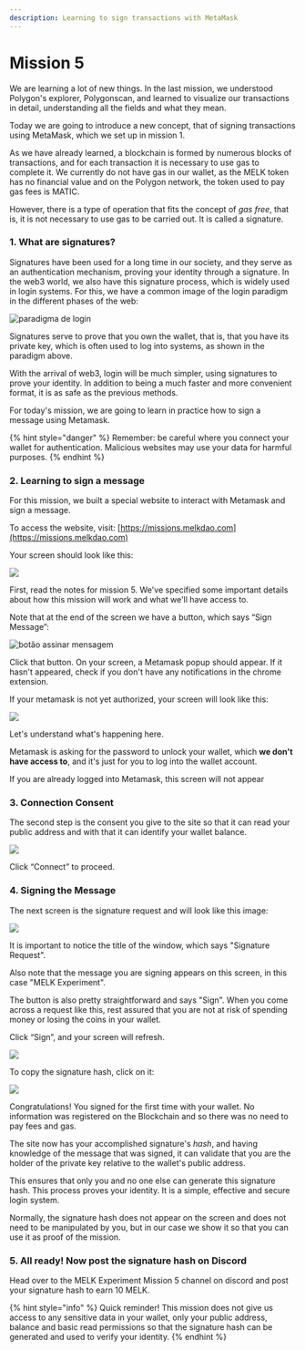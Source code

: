 ```yaml
---
description: Learning to sign transactions with MetaMask
---
```


# Mission 5

We are learning a lot of new things. In the last mission, we understood Polygon's explorer, Polygonscan, and learned to visualize our transactions in detail, understanding all the fields and what they mean.

Today we are going to introduce a new concept, that of signing transactions using MetaMask, which we set up in mission 1.

As we have already learned, a blockchain is formed by numerous blocks of transactions, and for each transaction it is necessary to use gas to complete it. We currently do not have gas in our wallet, as the MELK token has no financial value and on the Polygon network, the token used to pay gas fees is MATIC.

However, there is a type of operation that fits the concept of _gas free_, that is, it is not necessary to use gas to be carried out. It is called a signature.

### 1. What are signatures?

Signatures have been used for a long time in our society, and they serve as an authentication mechanism, proving your identity through a signature. In the web3 world, we also have this signature process, which is widely used in login systems. For this, we have a common image of the login paradigm in the different phases of the web:

![paradigma de login](<../.gitbook/assets/image (13) (3).png>)

Signatures serve to prove that you own the wallet, that is, that you have its private key, which is often used to log into systems, as shown in the paradigm above.

With the arrival of web3, login will be much simpler, using signatures to prove your identity. In addition to being a much faster and more convenient format, it is as safe as the previous methods.

For today's mission, we are going to learn in practice how to sign a message using Metamask.

{% hint style="danger" %}
Remember: be careful where you connect your wallet for authentication. Malicious websites may use your data for harmful purposes.
{% endhint %}



### 2. Learning to sign a message

For this mission, we built a special website to interact with Metamask and sign a message.

To access the website, visit: [https://missions.melkdao.com](https://missions.melkdao.com)

Your screen should look like this:

![](<../.gitbook/assets/image (37).png>)

First, read the notes for mission 5. We've specified some important details about how this mission will work and what we'll have access to.

Note that at the end of the screen we have a button, which says “Sign Message”:

![botão assinar mensagem](../.gitbook/assets/button.jpg)

Click that button. On your screen, a Metamask popup should appear. If it hasn't appeared, check if you don't have any notifications in the chrome extension.

If your metamask is not yet authorized, your screen will look like this:

![](<../.gitbook/assets/image (32).png>)

Let's understand what's happening here.

Metamask is asking for the password to unlock your wallet, which **we don't have access to**, and it's just for you to log into the wallet account.

If you are already logged into Metamask, this screen will not appear

### 3. Connection Consent

The second step is the consent you give to the site so that it can read your public address and with that it can identify your wallet balance.

![](../.gitbook/assets/metamask.jpg)

Click “Connect” to proceed.

### 4. Signing the Message

The next screen is the signature request and will look like this image:

![](<../.gitbook/assets/image (24) (3).png>)

It is important to notice the title of the window, which says "Signature Request".

Also note that the message you are signing appears on this screen, in this case "MELK Experiment".

The button is also pretty straightforward and says "Sign". When you come across a request like this, rest assured that you are not at risk of spending money or losing the coins in your wallet.

Click “Sign”, and your screen will refresh.

![](<../.gitbook/assets/image (10) (1) (1).png>)

To copy the signature hash, click on it:

![](<../.gitbook/assets/image (5) (1).png>)

Congratulations! You signed for the first time with your wallet. No information was registered on the Blockchain and so there was no need to pay fees and gas.

The site now has your accomplished signature's _hash_, and having knowledge of the message that was signed, it can validate that you are the holder of the private key relative to the wallet's public address.

This ensures that only you and no one else can generate this signature hash. This process proves your identity. It is a simple, effective and secure login system.

Normally, the signature hash does not appear on the screen and does not need to be manipulated by you, but in our case we show it so that you can use it as proof of the mission.

### 5.  All ready! Now post the signature hash on Discord

Head over to the MELK Experiment Mission 5 channel on discord and post your signature hash to earn 10 MELK.

{% hint style="info" %}
Quick reminder! This mission does not give us access to any sensitive data in your wallet, only your public address, balance and basic read permissions so that the signature hash can be generated and used to verify your identity.
{% endhint %}

